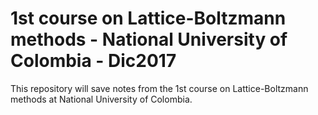 # 1st course on Lattice-Boltzmann methods - National University of Colombia - Dic2017

This repository will save notes from the 1st course on Lattice-Boltzmann methods at National University of Colombia.
